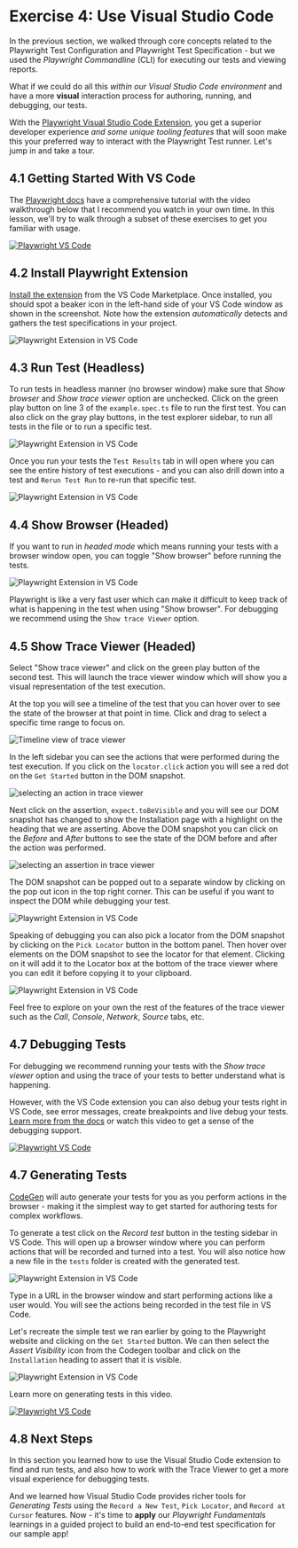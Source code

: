 # Exercise 4: Use Visual Studio Code

In the previous section, we walked through core concepts related to the Playwright Test Configuration and Playwright Test Specification - but we used the _Playwright Commandline_ (CLI) for executing our tests and viewing reports. 

What if we could do all this _within our Visual Studio Code environment_ and have a more **visual** interaction process for authoring, running, and debugging, our tests. 

With the [Playwright Visual Studio Code Extension](https://marketplace.visualstudio.com/items?itemName=ms-playwright.playwright), you get a superior developer experience _and some unique tooling features_ that will soon make this your preferred way to interact with the Playwright Test runner. Let's jump in and take a tour.

## 4.1 Getting Started With VS Code

The [Playwright docs](https://playwright.dev/docs/getting-started-vscode) have a comprehensive tutorial with the video walkthrough below that I recommend you watch in your own time. In this lesson, we'll try to walk through a subset of these exercises to get you familiar with usage.

[ ![Playwright VS Code](https://img.youtube.com/vi/Xz6lhEzgI5I/hqdefault.jpg) ](https://youtu.be/Xz6lhEzgI5I)

## 4.2 Install Playwright Extension

[Install the extension](https://marketplace.visualstudio.com/items?itemName=ms-playwright.playwright) from the VS Code Marketplace. Once installed, you should spot a beaker icon in the left-hand side of your VS Code window as shown in the screenshot. Note how the extension _automatically_ detects and gathers the test specifications in your project.

![Playwright Extension in VS Code](./assets/04-vsc-find-specs.png)


## 4.3 Run Test (Headless)

To run tests in headless manner (no browser window) make sure that _Show browser_ and _Show trace viewer_ option are unchecked. Click on the green play button on line 3 of the `example.spec.ts` file to run the first test. You can also click on the gray play buttons, in the test explorer sidebar, to run all tests in the file or to run a specific test.

![Playwright Extension in VS Code](./assets/04-vsc-run-headless.png)

Once you run your tests the `Test Results` tab in will open where you can see the entire history of test executions - and you can also drill down into a test and `Rerun Test Run` to re-run that specific test.

![Playwright Extension in VS Code](./assets/04-vsc-re-run-test-run.png)

## 4.4 Show Browser (Headed)

If you want to run in _headed mode_ which means running your tests with a browser window open, you can toggle "Show browser" before running the tests. 

![Playwright Extension in VS Code](./assets/04-vsc-see-browser.png)

Playwright is like a very fast user which can make it difficult to keep track of what is happening in the test when using "Show browser". For debugging we recommend using the `Show trace Viewer` option.

## 4.5 Show Trace Viewer (Headed)
Select "Show trace viewer" and click on the green play button of the second test. This will launch the trace viewer window which will show you a visual representation of the test execution. 

At the top you will see a timeline of the test that you can hover over to see the state of the browser at that point in time. Click and drag to select a specific time range to focus on.

![Timeline view of trace viewer](./assets/04-vsc-trace-viewer-timeline.png)

In the left sidebar you can see the actions that were performed during the test execution. If you click on the `locator.click` action you will see a red dot on the `Get Started` button in the DOM snapshot. 

![selecting an action in trace viewer](./assets/04-vsc-trace-viewer-select-action.png)

Next click on the assertion, `expect.toBeVisible` and you will see our DOM snapshot has changed to show the Installation page with a highlight on the heading that we are asserting. Above the DOM snapshot you can click on the _Before_ and _After_ buttons to see the state of the DOM before and after the action was performed. 

![selecting an assertion in trace viewer](./assets/04-vsc-trace-viewer-select-assertion.png)

The DOM snapshot can be popped out to a separate window by clicking on the pop out icon in the top right corner. This can be useful if you want to inspect the DOM while debugging your test.

![Playwright Extension in VS Code](./assets/04-vsc-trace-viewer-dom-snapshot.png)

Speaking of debugging you can also pick a locator from the DOM snapshot by clicking on the `Pick Locator` button in the bottom panel. Then hover over elements on the DOM snapshot to see the locator for that element. Clicking on it will add it to the Locator box at the bottom of the trace viewer where you can edit it before copying it to your clipboard.

![Playwright Extension in VS Code](./assets/04-vsc-trace-viewer-pick-locator.png)

Feel free to explore on your own the rest of the features of the trace viewer such as the _Call_, _Console_, _Network_, _Source_ tabs, etc.



## 4.7 Debugging Tests

For debugging we recommend running your tests with the _Show trace viewer_ option and using the trace of your tests to better understand what is happening. 

However, with the VS Code extension you can also debug your tests right in VS Code, see error messages, create breakpoints and live debug your tests. [Learn more from the docs](
https://playwright.dev/docs/getting-started-vscode#debugging-tests) or watch this video to get a sense of the debugging support.

[ ![Playwright VS Code](https://img.youtube.com/vi/LM4yqrOzmFE/hqdefault.jpg) ](https://youtu.be/LM4yqrOzmFE)

## 4.7 Generating Tests

[CodeGen](https://playwright.dev/docs/codegen-intro) will auto generate your tests for you as you perform actions in the browser - making it the simplest way to get started for authoring tests for complex workflows. 

To generate a test click on the _Record test_ button in the testing sidebar in VS Code. This will open up a browser window where you can perform actions that will be recorded and turned into a test. You will also notice how a new file in the `tests` folder is created with the generated test.

![Playwright Extension in VS Code](./assets/04-vsc-record-test.png)

Type in a URL in the browser window and start performing actions like a user would. You will see the actions being recorded in the test file in VS Code. 

Let's recreate the simple test we ran earlier by going to the Playwright website and clicking on the `Get Started` button. We can then select the _Assert Visibility_ icon from the Codegen toolbar and click on the `Installation` heading to assert that it is visible.

![Playwright Extension in VS Code](./assets/04-vsc-record-test-assertion.png)


Learn more on generating tests in this video.

[ ![Playwright VS Code](https://img.youtube.com/vi/5XIZPqKkdBA/hqdefault.jpg) ](https://youtu.be/5XIZPqKkdBA)

## 4.8 Next Steps

In this section you learned how to use the Visual Studio Code extension to find and run tests, and also how to work with the Trace Viewer to get a more visual experience for debugging tests. 

And we learned how Visual Studio Code provides richer tools for _Generating Tests_ using the `Record a New Test`, `Pick Locator`, and `Record at Cursor` features. Now - it's time to **apply** our _Playwright Fundamentals_ learnings in a guided project to build an end-to-end test specification for our sample app!
